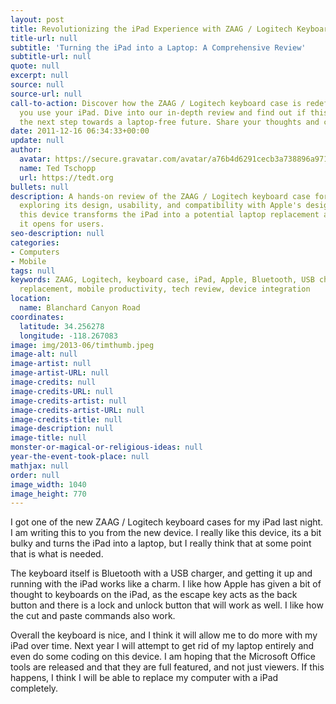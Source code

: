 ```yaml
---
layout: post
title: Revolutionizing the iPad Experience with ZAAG / Logitech Keyboard Case
title-url: null
subtitle: 'Turning the iPad into a Laptop: A Comprehensive Review'
subtitle-url: null
quote: null
excerpt: null
source: null
source-url: null
call-to-action: Discover how the ZAAG / Logitech keyboard case is redefining the way
  you use your iPad. Dive into our in-depth review and find out if this gadget is
  the next step towards a laptop-free future. Share your thoughts and comments below!
date: 2011-12-16 06:34:33+00:00
update: null
author:
  avatar: https://secure.gravatar.com/avatar/a76b4d6291cecb3a738896a971bfb903?s=512&d=mp&r=g
  name: Ted Tschopp
  url: https://tedt.org
bullets: null
description: A hands-on review of the ZAAG / Logitech keyboard case for the iPad,
  exploring its design, usability, and compatibility with Apple's design. Learn how
  this device transforms the iPad into a potential laptop replacement and the possibilities
  it opens for users.
seo-description: null
categories:
- Computers
- Mobile
tags: null
keywords: ZAAG, Logitech, keyboard case, iPad, Apple, Bluetooth, USB charger, laptop
  replacement, mobile productivity, tech review, device integration
location:
  name: Blanchard Canyon Road
coordinates:
  latitude: 34.256278
  longitude: -118.267083
image: img/2013-06/timthumb.jpeg
image-alt: null
image-artist: null
image-artist-URL: null
image-credits: null
image-credits-URL: null
image-credits-artist: null
image-credits-artist-URL: null
image-credits-title: null
image-description: null
image-title: null
monster-or-magical-or-religious-ideas: null
year-the-event-took-place: null
mathjax: null
order: null
image_width: 1040
image_height: 770
---
```

I got one of the new ZAAG / Logitech keyboard cases for my iPad last night. I am writing this to you from the new device. I really like this device, its a bit bulky and turns the iPad into a laptop, but I really think that at some point that is what is needed.

The keyboard itself is Bluetooth with a USB charger, and getting it up and running with the iPad works like a charm. I like how Apple has given a bit of thought to keyboards on the iPad, as the escape key acts as the back button and there is a lock and unlock button that will work as well. I like how the cut and paste commands also work.

Overall the keyboard is nice, and I think it will allow me to do more with my iPad over time. Next year I will attempt to get rid of my laptop entirely and even do some coding on this device. I am hoping that the Microsoft Office tools are released and that they are full featured, and not just viewers. If this happens, I think I will be able to replace my computer with a iPad completely.